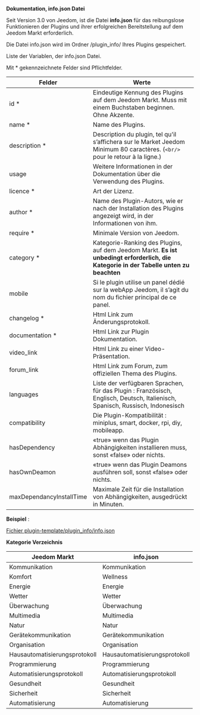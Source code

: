 **Dokumentation, info.json Datei**

Seit Version 3.0 von Jeedom, ist die Datei **info.json** für das reibungslose Funktionieren der Plugins und ihrer erfolgreichen Bereitstellung auf dem  Jeedom Markt erforderlich.

Die Datei info.json wird im Ordner /plugin_info/ Ihres Plugins gespeichert.

Liste der Variablen, der info.json Datei.

Mit * gekennzeichnete Felder sind Pflichtfelder.

Felder                   | Werte                                                                                                                   |
------------------------ | ------------------------------------------------------------------------------------------------------------------------- |
id *                     | Eindeutige Kennung des Plugins auf dem Jeedom Markt. Muss mit einem Buchstaben beginnen. Ohne Akzente.                             |
name *                   | Name des Plugins.                                                                                                            |
description *            | Description du plugin, tel qu'il s’affichera sur le Market Jeedom Minimum 80 caractères. (`<br/>` pour le retour à la ligne.)                                  |                                                                                     |
usage                    | Weitere Informationen in der Dokumentation über die Verwendung des Plugins.                                                    |
licence *                | Art der Lizenz.                                                                                                          |
author *                 | Name des Plugin-Autors, wie er nach der Installation des Plugins angezeigt wird, in der Informationen von ihm.         |
require *                | Minimale Version von Jeedom.                                                                                                |
category *               | Kategorie-Ranking des Plugins, auf dem Jeedom Markt. **Es ist unbedingt erforderlich, die Kategorie in der Tabelle unten zu beachten** |
mobile                   | Si le plugin utilise un panel dédié sur la webApp Jeedom, il s’agit du nom du fichier principal de ce panel.   |
changelog *              | Html Link zum Änderungsprotokoll.                                                                                              |
documentation *          | Html Link zur Plugin Dokumentation.                                                                                |
video_link               | Html  Link zu einer Video-Präsentation.                                                                                 |
forum_link               | Html Link zum Forum, zum offiziellen Thema des Plugins.                                                                  |
languages                | Liste der verfügbaren Sprachen, für das Plugin : Französisch, Englisch, Deutsch, Italienisch, Spanisch, Russisch, Indonesisch            |
compatibility            | Die Plugin-Kompatibilität : miniplus, smart, docker, rpi, diy, mobileapp.                                                   |
hasDependency            | «true» wenn das Plugin Abhängigkeiten installieren muss, sonst «false» oder nichts.                                              |
hasOwnDeamon             | «true» wenn das Plugin Deamons ausführen soll, sonst «false» oder nichts.                                                   |
maxDependancyInstallTime | Maximale Zeit für die Installation von Abhängigkeiten, ausgedrückt in Minuten.                                            |


**Beispiel** :

[Fichier plugin-template/plugin_info/info.json](https://github.com/jeedom/plugin-template/blob/master/plugin_info/info.json)




**Kategorie Verzeichnis**

Jeedom Markt         | info.json               |
--------------------- | ----------------------- |
Kommunikation         | Kommunikation           |
Komfort               | Wellness                |
Energie               | Energie                  |
Wetter                 | Wetter                 |
Überwachung            | Überwachung              |
Multimedia            | Multimedia              |
Natur                | Natur                  |
Gerätekommunikation      | Gerätekommunikation     |
Organisation          | Organisation            |
Hausautomatisierungsprotokoll  | Hausautomatisierungsprotokoll|
Programmierung         | Programmierung             |
Automatisierungsprotokoll   | Automatisierungsprotokoll     |
Gesundheit                 | Gesundheit                  |
Sicherheit              | Sicherheit                |
Automatisierung           | Automatisierung          |











 










